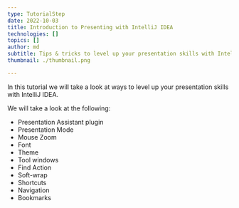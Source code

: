 ```yaml
---
type: TutorialStep
date: 2022-10-03
title: Introduction to Presenting with IntelliJ IDEA
technologies: []
topics: []
author: md
subtitle: Tips & tricks to level up your presentation skills with IntelliJ IDEA
thumbnail: ./thumbnail.png

---
```


In this tutorial we will take a look at ways to level up your presentation skills with IntelliJ IDEA.

We will take a look at the following:
- Presentation Assistant plugin
- Presentation Mode
- Mouse Zoom
- Font
- Theme
- Tool windows
- Find Action
- Soft-wrap
- Shortcuts
- Navigation
- Bookmarks